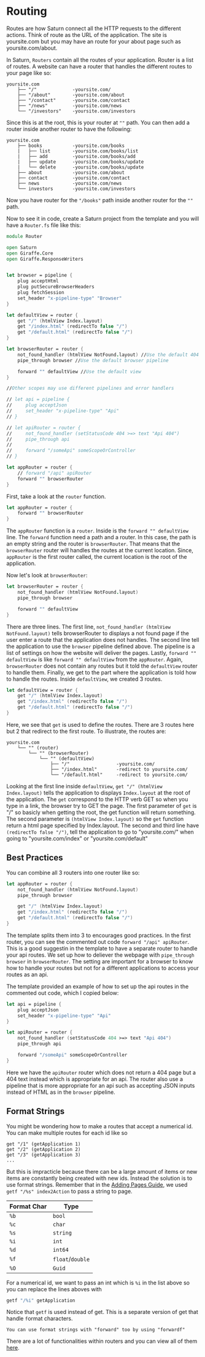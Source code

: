 # Routing

Routes are how Saturn connect all the HTTP requests to the different actions. Think of route as the URL of the application. The site is yoursite.com but you may have an route for your about page such as yoursite.com/about.

In Saturn, `Routers` contain all the routes of your application. Router is a list of routes. A website can have a router that handles the different routes to your page like so:

    yoursite.com
        ├── "/"             -yoursite.com/
        ├── "/about"        -yoursite.com/about
        ├── "/contact"      -yoursite.com/contact
        ├── "/news"         -yoursite.com/news
        └── "/investors"    -yoursite.com/investors

Since this is at the root, this is your router at `""` path. You can then add a router inside another router to have the following:

    yoursite.com
        ├── books           -yoursite.com/books
        |   ├── list        -yoursite.com/books/list
        |   ├── add         -yoursite.com/books/add
        |   ├── update      -yoursite.com/books/update
        |   └── delete      -yoursite.com/books/update
        ├── about           -yoursite.com/about
        ├── contact         -yoursite.com/contact
        ├── news            -yoursite.com/news
        └── investors       -yoursite.com/investors

Now you have router for the `"/books"` path inside another router for the `""` path.

Now to see it in code, create a Saturn project from the template and you will have a `Router.fs` file like this:

```fsharp
module Router

open Saturn
open Giraffe.Core
open Giraffe.ResponseWriters


let browser = pipeline {
    plug acceptHtml
    plug putSecureBrowserHeaders
    plug fetchSession
    set_header "x-pipeline-type" "Browser"
}

let defaultView = router {
    get "/" (htmlView Index.layout)
    get "/index.html" (redirectTo false "/")
    get "/default.html" (redirectTo false "/")
}

let browserRouter = router {
    not_found_handler (htmlView NotFound.layout) //Use the default 404 webpage
    pipe_through browser //Use the default browser pipeline

    forward "" defaultView //Use the default view
}

//Other scopes may use different pipelines and error handlers

// let api = pipeline {
//     plug acceptJson
//     set_header "x-pipeline-type" "Api"
// }

// let apiRouter = router {
//     not_found_handler (setStatusCode 404 >=> text "Api 404")
//     pipe_through api
//
//     forward "/someApi" someScopeOrController
// }

let appRouter = router {
    // forward "/api" apiRouter
    forward "" browserRouter
}
```

First, take a look at the `router` function.

```fsharp
let appRouter = router {
    forward "" browserRouter
}
```

The `appRouter` function is a `router`. Inside is the `forward "" defaultView` line. The `forward` function need a path and a router. In this case, the path is an empty string and the router is `browserRouter`. That means that the `browserRouter` router will handles the routes at the current location. Since, `appRouter` is the first router called, the current location is the root of the application.

Now let's look at `browserRouter`:

```fsharp
let browserRouter = router {
    not_found_handler (htmlView NotFound.layout)
    pipe_through browser

    forward "" defaultView
}
```

There are three lines. The first line, `not_found_handler (htmlView NotFound.layout)` tells browserRouter to displays a not found page if the user enter a route that the application does not handles. The second line tell the application to use the `browser` pipeline defined above. The pipeline is a list of settings on how the website will deliver the pages. Lastly, `forward "" defaultView` is like `forward "" defaultView` from the `appRouter`. Again, `browserRouter` does not contain any routes but it told the `defaultView` router to handle them. Finally, we get to the part where the application is told how to handle the routes. Inside `defaultView`, we created 3 routes.

```fsharp
let defaultView = router {
    get "/" (htmlView Index.layout)
    get "/index.html" (redirectTo false "/")
    get "/default.html" (redirectTo false "/")
}
```

Here, we see that `get` is used to define the routes. There are 3 routes here but 2 that redirect to the first route. To illustrate, the routes are:

    yoursite.com
        └── "" (router)
            └── "" (browserRouter)
                └── "" (defaultView)
                    ├── "/"                 -yoursite.com/
                    ├── "/index.html"       -redirect to yoursite.com/
                    └── "/default.html"     -redirect to yoursite.com/

Looking at the first line inside `defaultView`, `get "/" (htmlView Index.layout)` tells the application to displays `Index.layout` at the root of the application. The `get` correspond to the HTTP verb GET so when you type in a link, the browser try to GET the page. The first parameter of `get` is "/" so basicly when getting the root, the get function will return something. The second parameter is `(htmlView Index.layout)` so the `get` function return a html page specified by Index.layout. The second and third line have `(redirectTo false "/")`, tell the application to go to "yoursite.com/" when going to "yoursite.com/index" or "yoursite.com/default"

## Best Practices

You can combine all 3 routers into one router like so:

```fsharp
let appRouter = router {
    not_found_handler (htmlView NotFound.layout)
    pipe_through browser

    get "/" (htmlView Index.layout)
    get "/index.html" (redirectTo false "/")
    get "/default.html" (redirectTo false "/")
}
```

The template splits them into 3 to encourages good practices. In the first router, you can see the commented out code `forward "/api" apiRouter`. This is a good suggestin in the template to have a separate router to handle your api routes. We set up how to deliever the webpage with `pipe_through browser` in `browserRouter`. The setting are important for a browser to know how to handle your routes but not for a different applications to access your routes as an api.

The template provided an example of how to set up the api routes in the commented out code, which I copied below:

```fsharp
let api = pipeline {
    plug acceptJson
    set_header "x-pipeline-type" "Api"
}

let apiRouter = router {
    not_found_handler (setStatusCode 404 >=> text "Api 404")
    pipe_through api

    forward "/someApi" someScopeOrController
}

```

Here we have the `apiRouter` router which does not return a 404 page but a 404 text instead which is appropriate for an api. The router also use a pipeline that is more appropriate for an api such as accepting JSON inputs instead of HTML as in the `browser` pipeline.

## Format Strings

You might be wondering how to make a routes that accept a numerical id. You can make multiple routes for each id like so

    get "/1" (getApplication 1)
    get "/2" (getApplication 2)
    get "/3" (getApplication 3)
    ...

But this is impracticle because there can be a large amount of items or new items are constantly being created with new ids. Instead the solution is to use format strings. Remember that in the [Adding Pages Guide](adding-pages.md), we used `getf "/%s" index2Action` to pass a string to page.

| Format Char | Type |
| ----------- | ---- |
| `%b` | `bool` |
| `%c` | `char` |
| `%s` | `string` |
| `%i` | `int` |
| `%d` | `int64` |
| `%f` | `float`/`double` |
| `%O` | `Guid` |

For a numerical id, we want to pass an int which is `%i` in the list above so you can replace the lines aboves with

```fsharp
getf "/%i" getApplication
```

Notice that `getf` is used instead of get. This is a separate version of get that handle `f`ormat characters.

    You can use format strings with "forward" too by using "forwardf"

There are a lot of functionalities within routers and you can view all of them [here](../api/router).